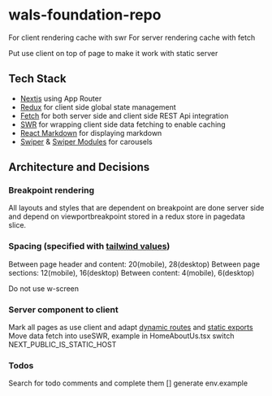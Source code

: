 # wals-foundation-repo
For client rendering cache with swr
For server rendering cache with fetch

Put use client on top of page to make it work with static server

## Tech Stack
- [Nextjs](https://nextjs.org/docs/app/getting-started) using App Router
- [Redux](https://react-redux.js.org/) for client side global state management
- [Fetch](https://nextjs.org/docs/app/getting-started/fetching-data#with-the-fetch-api) for both server side and client side REST Api integration
- [SWR](https://swr.vercel.app/docs/getting-started) for wrapping client side data fetching to enable caching
- [React Markdown](https://github.com/remarkjs/react-markdown) for displaying markdown
- [Swiper](https://swiperjs.com/get-started) & [Swiper Modules](https://swiperjs.com/swiper-api#modules) for carousels

## Architecture and Decisions
### Breakpoint rendering
All layouts and styles that are dependent on breakpoint are done server side and depend on viewportbreakpoint stored in a redux store in pagedata slice.

### Spacing (specified with [tailwind values](https://v2.tailwindcss.com/docs/customizing-spacing)) 
Between page header and content: 20(mobile), 28(desktop)
Between page sections: 12(mobile), 16(desktop)
Between content: 4(mobile), 6(desktop)

Do not use w-screen

### Server component to client
Mark all pages as use client and adapt [dynamic routes](https://nextjs.org/docs/app/api-reference/file-conventions/dynamic-routes#in-client-components) and [static exports](https://nextjs.org/docs/app/guides/static-exports)
Move data fetch into useSWR, example in HomeAboutUs.tsx
switch NEXT_PUBLIC_IS_STATIC_HOST

### Todos
Search for todo comments and complete them
[] generate env.example